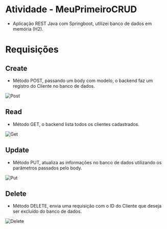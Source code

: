 # Atividade - MeuPrimeiroCRUD
- Aplicação REST Java com Springboot, utilizei banco de dados em memória (H2).


# Requisições
## Create
- Método POST, passando um body com modelo, o backend faz um registro do Cliente no banco de dados.

![Post](https://github.com/raulnt/Bertoti/assets/127263427/cde75e5d-155c-4ac7-a008-98710ee8ce43)

## Read
- Método GET, o backend lista todos os clientes cadastrados.

![Get](https://github.com/raulnt/Bertoti/assets/127263427/3ec22e9d-14b6-49d8-828a-4af4f23a194b)

## Update
- Método PUT, atualiza as informações no banco de dados utilizando os parâmetros passados pelo body.
  
![Put](https://github.com/raulnt/Bertoti/assets/127263427/2d54a4f9-3eb1-42d5-b9d3-42caf730e3c4)

## Delete
- Método DELETE, envia uma requisição com o ID do Cliente que deseja ser excluído do banco de dados.

![Delete](https://github.com/raulnt/Bertoti/assets/127263427/2a84a4c6-655d-4454-81b5-8426ecf70aa9)

